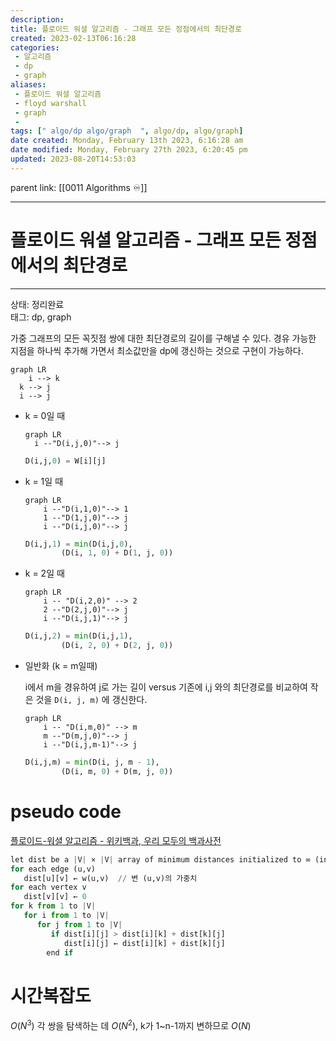 ```yaml
---
description:
title: 플로이드 워셜 알고리즘 - 그래프 모든 정점에서의 최단경로
created: 2023-02-13T06:16:28
categories: 
 - 알고리즘
 - dp
 - graph
aliases: 
 - 플로이드 워셜 알고리즘
 - floyd warshall
 - graph
 - 
tags: [" algo/dp algo/graph  ", algo/dp, algo/graph]
date created: Monday, February 13th 2023, 6:16:28 am
date modified: Monday, February 27th 2023, 6:20:45 pm
updated: 2023-08-20T14:53:03
---
```

parent link: [[0011 Algorithms ♾️]]

---

# 플로이드 워셜 알고리즘 - 그래프 모든 정점에서의 최단경로

---

상태: 정리완료  
태그: dp, graph

가중 그래프의 모든 꼭짓점 쌍에 대한 최단경로의 길이를 구해낼 수 있다. 경유 가능한 지점을 하나씩 추가해 가면서 최소값만을 dp에 갱신하는 것으로 구현이 가능하다.

```mermaid
graph LR
	i --> k
  k --> j
  i --> j
```

- k = 0일 때

    ```mermaid
    graph LR
      i --"D(i,j,0)"--> j
    ```

    ```python
    D(i,j,0) = W[i][j]
    ```

- k = 1일 때

    ```mermaid
    graph LR
    	i --"D(i,1,0)"--> 1
    	1 --"D(1,j,0)"--> j
    	i --"D(i,j,0)"--> j
    ```

    ```python
    D(i,j,1) = min(D(i,j,0), 
    		(D(i, 1, 0) + D(1, j, 0))
    
    ```

- k = 2일 때

    ```mermaid
    graph LR
    	i -- "D(i,2,0)" --> 2
    	2 --"D(2,j,0)"--> j
    	i --"D(i,j,1)"--> j
    ```

    ```python
    D(i,j,2) = min(D(i,j,1), 
    		(D(i, 2, 0) + D(2, j, 0))
    
    ```

- 일반화 (k = m일때)
    
    i에서 m을 경유하여 j로 가는 길이 versus 기존에 i,j 와의 최단경로를 비교하여 작은 것을 `D(i, j, m)` 에 갱신한다.

    ```mermaid
    graph LR
    	i -- "D(i,m,0)" --> m
    	m --"D(m,j,0)"--> j
    	i --"D(i,j,m-1)"--> j
    ```

    ```python
    D(i,j,m) = min(D(i, j, m - 1), 
    		(D(i, m, 0) + D(m, j, 0))
    
    ```

# pseudo code

[플로이드-워셜 알고리즘 - 위키백과, 우리 모두의 백과사전](https://ko.wikipedia.org/wiki/%ED%94%8C%EB%A1%9C%EC%9D%B4%EB%93%9C-%EC%9B%8C%EC%85%9C_%EC%95%8C%EA%B3%A0%EB%A6%AC%EC%A6%98)

```python
let dist be a |V| × |V| array of minimum distances initialized to ∞ (infinity)
for each edge (u,v)
   dist[u][v] ← w(u,v)  // 변 (u,v)의 가중치
for each vertex v
   dist[v][v] ← 0
for k from 1 to |V|
   for i from 1 to |V|
      for j from 1 to |V|
         if dist[i][j] > dist[i][k] + dist[k][j]
            dist[i][j] ← dist[i][k] + dist[k][j]
        end if
```

# 시간복잡도

$O(N^3)$ 각 쌍을 탐색하는 데 $O(N^2)$, k가 1~n-1까지 변하므로 $O(N)$

